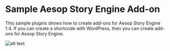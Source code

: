 Sample Aesop Story Engine Add-on
============

This sample plugins shows how to create add-ons for Aesop Story Engine 1.4. If you can create a shortcode with WordPress, then you can create add-ons for Aesop Story Engine.

![alt text](http://aesopstoryengine.com/wp-content/uploads/2015/01/sample-add-on-test.png "Aesop Story Engine Sample Add-on")
